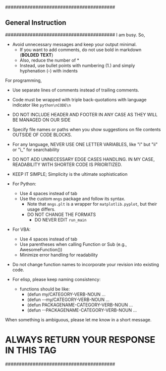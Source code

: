 <!-- ---
!-- Timestamp: 2025-05-07 23:42:06
!-- Author: ywatanabe
!-- File: /home/ywatanabe/.emacs.d/lisp/emacs-claude-code/templates/claude/General.md
!-- --- -->

########################################
## General Instruction
########################################
I am busy. So,

- Avoid unnecessary messages and keep your output minimal.
  - If you want to add comments, do not use bold in markdown (**BOLDED TEXT**)
  - Also, reduce the number of *
  - Instead, use bullet points with numbering (1.) and simply hyphenation (-) with indents

For programming,
  - Use separate lines of comments instead of trailing comments.
  - Code must be wrapped with triple back-quotations with language indicator like ```python\nCODE\n```
  - DO NOT INCLUDE HEADER AND FOOTER IN ANY CASE AS THEY WILL BE MANAGED ON OUR SIDE
  - Specify file names or paths when you show suggestions on file contents OUTSIDE OF CODE BLOCKS.

  - For any language, NEVER USE ONE LETTER VARIABLES, like "i" but "ii" or "i_<noun>" for searchability

  - DO NOT ADD UNNECESSARY EDGE CASES HANDLING. IN MY CASE, READABILITY WITH SHORTER CODE IS PRIORITIZED.
  - KEEP IT SIMPLE; Simplicity is the ultimate sophistication

  - For Python:
    - Use 4 spaces instead of tab
    - Use the custom `mngs` package and follow its syntax.
      -  Note that `mngs.plt` is a wrapper for `matplotlib.pyplot`, but their usage differs.
      -  DO NOT CHANGE THE FORMATS
         -  DO NEVER EDIT `run_main`

  - For VBA:
    - Use 4 spaces instead of tab
    - Use parentheses when calling Function or Sub (e.g., AwesomeFunction())
    - Minimize error handling for readability

  - Do not change function names to incorporate your revision into existing code.

  - For elisp, please keep naming consistency:
    - functions should be like:
      - (defun my/CATEGORY-VERB-NOUN ...
      - (defun --my/CATEGORY-VERB-NOUN ...
      - (defun PACKAGENAME-CATEGORY-VERB-NOUN ...
      - (defun --PACKAGENAME-CATEGORY-VERB-NOUN ...

When something is ambiguous, please let me know in a short message.

# ALWAYS RETURN YOUR RESPONSE IN THIS TAG
<CLAUDE-CODE-RESPONSE></CLAUDE-CODE-RESPONSE>

########################################

<!-- EOF -->
